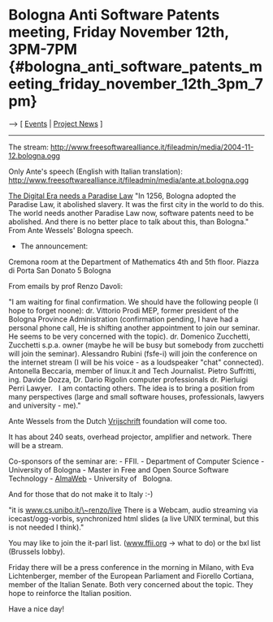 # Bologna Anti Software Patents meeting, Friday November 12th, 3PM-7PM {#bologna_anti_software_patents_meeting_friday_november_12th_3pm_7pm}

\--\> \[ [ Events](SwpatpenmiEn "wikilink") \| [ Project
News](FfiiprojNewsEn "wikilink") \]

------------------------------------------------------------------------

The stream:
<http://www.freesoftwarealliance.it/fileadmin/media/2004-11-12.bologna.ogg>

Only Ante\'s speech (English with Italian translation):
<http://www.freesoftwarealliance.it/fileadmin/media/ante.at.bologna.ogg>

[The Digital Era needs a Paradise
Law](http://www.vrijschrift.nl/Members/awessels/digital-era-paradise-law.pdf "wikilink")
\"In 1256, Bologna adopted the Paradise Law, it abolished slavery. It
was the first city in the world to do this. The world needs another
Paradise Law now, software patents need to be abolished. And there is no
better place to talk about this, than Bologna.\" From Ante Wessels\'
Bologna speech.

-   The announcement:

Cremona room at the Department of Mathematics 4th and 5th floor. Piazza
di Porta San Donato 5 Bologna

From emails by prof Renzo Davoli:

\"I am waiting for final confirmation. We should have the following
people (I hope to forget noone): dr. Vittorio Prodi MEP, former
president of the Bologna Province Administration (confirmation pending,
I have had a personal phone call, He is shifting another appointment to
join our seminar. He seems to be very concerned with the topic). dr.
Domenico Zucchetti, Zucchetti s.p.a. owner (maybe he will be busy but
somebody from zucchetti will join the seminar). Alessandro Rubini
(fsfe-i) will join the conference on the internet stream (I will be his
voice - as a loudspeaker \"chat\" connected). Antonella Beccaria, member
of linux.it and Tech Journalist. Pietro Suffritti, ing. Davide Dozza,
Dr. Dario Rigolin computer professionals dr. Pierluigi Perri Lawyer.   I
am contacting others. The idea is to bring a position from many
perspectives (large and small software houses, professionals, lawyers
and university - me).\"

Ante Wessels from the Dutch
[Vrijschrift](http://www.vrijschrift.nl/softwarepatenten/ "wikilink")
foundation will come too.

It has about 240 seats, overhead projector, amplifier and network. There
will be a stream.

Co-sponsors of the seminar are: - FFII. - Department of Computer
Science - University of Bologna - Master in Free and Open Source
Software Technology - [AlmaWeb](AlmaWeb "wikilink") - University of  
Bologna.

And for those that do not make it to Italy :-)

\"it is www.cs.unibo.it/\~renzo/live There is a Webcam, audio streaming
via icecast/ogg-vorbis, synchronized html slides (a live UNIX terminal,
but this is not needed I think).\"

You may like to join the it-parl list. (www.ffii.org -\> what to do) or
the bxl list (Brussels lobby).

Friday there will be a press conference in the morning in Milano, with
Eva Lichtenberger, member of the European Parliament and Fiorello
Cortiana, member of the Italian Senate. Both very concerned about the
topic. They hope to reinforce the Italian position.

Have a nice day!
